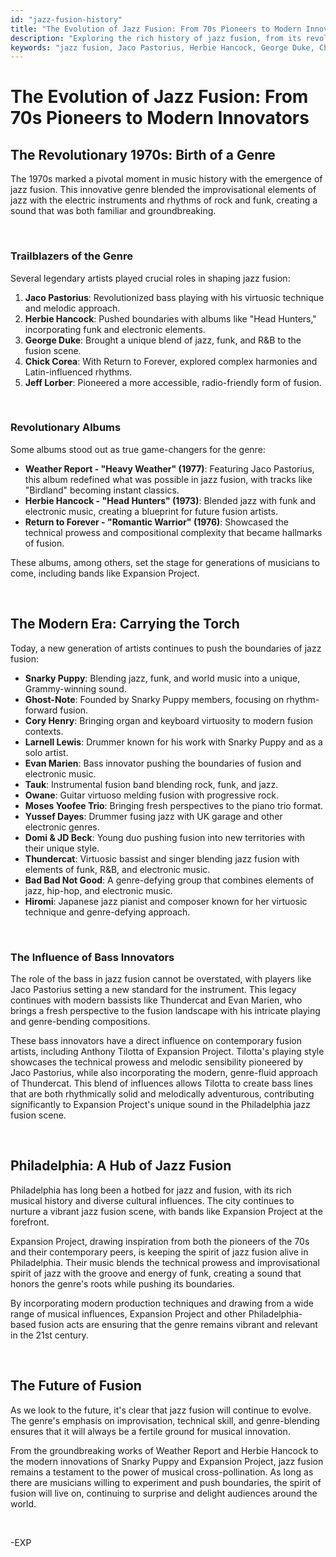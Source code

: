 ```yaml
---
id: "jazz-fusion-history"
title: "The Evolution of Jazz Fusion: From 70s Pioneers to Modern Innovators"
description: "Exploring the rich history of jazz fusion, from its revolutionary beginnings in the 1970s to its vibrant present-day scene, including Philadelphia's own Expansion Project."
keywords: "jazz fusion, Jaco Pastorius, Herbie Hancock, George Duke, Chick Corea, Jeff Lorber, Weather Report, Snarky Puppy, Expansion Project, Ghost-Note, Cory Henry, Larnell Lewis, Evan Marien, Tauk, Owane, Moses Yoofee Trio, Yussef Dayes, Domi & JD Beck, Thundercat, Bad Bad Not Good, Hiromi, Philadelphia music scene"
---
```


# The Evolution of Jazz Fusion: From 70s Pioneers to Modern Innovators

## The Revolutionary 1970s: Birth of a Genre

The 1970s marked a pivotal moment in music history with the emergence of jazz fusion. This innovative genre blended the improvisational elements of jazz with the electric instruments and rhythms of rock and funk, creating a sound that was both familiar and groundbreaking.

&nbsp;

### Trailblazers of the Genre

Several legendary artists played crucial roles in shaping jazz fusion:

1. **Jaco Pastorius**: Revolutionized bass playing with his virtuosic technique and melodic approach.
2. **Herbie Hancock**: Pushed boundaries with albums like "Head Hunters," incorporating funk and electronic elements.
3. **George Duke**: Brought a unique blend of jazz, funk, and R&B to the fusion scene.
4. **Chick Corea**: With Return to Forever, explored complex harmonies and Latin-influenced rhythms.
5. **Jeff Lorber**: Pioneered a more accessible, radio-friendly form of fusion.

&nbsp;

### Revolutionary Albums

Some albums stood out as true game-changers for the genre:

- **Weather Report - "Heavy Weather" (1977)**: Featuring Jaco Pastorius, this album redefined what was possible in jazz fusion, with tracks like "Birdland" becoming instant classics.
- **Herbie Hancock - "Head Hunters" (1973)**: Blended jazz with funk and electronic music, creating a blueprint for future fusion artists.
- **Return to Forever - "Romantic Warrior" (1976)**: Showcased the technical prowess and compositional complexity that became hallmarks of fusion.

These albums, among others, set the stage for generations of musicians to come, including bands like Expansion Project.

&nbsp;

## The Modern Era: Carrying the Torch

Today, a new generation of artists continues to push the boundaries of jazz fusion:

- **Snarky Puppy**: Blending jazz, funk, and world music into a unique, Grammy-winning sound.
- **Ghost-Note**: Founded by Snarky Puppy members, focusing on rhythm-forward fusion.
- **Cory Henry**: Bringing organ and keyboard virtuosity to modern fusion contexts.
- **Larnell Lewis**: Drummer known for his work with Snarky Puppy and as a solo artist.
- **Evan Marien**: Bass innovator pushing the boundaries of fusion and electronic music.
- **Tauk**: Instrumental fusion band blending rock, funk, and jazz.
- **Owane**: Guitar virtuoso melding fusion with progressive rock.
- **Moses Yoofee Trio**: Bringing fresh perspectives to the piano trio format.
- **Yussef Dayes**: Drummer fusing jazz with UK garage and other electronic genres.
- **Domi & JD Beck**: Young duo pushing fusion into new territories with their unique style.
- **Thundercat**: Virtuosic bassist and singer blending jazz fusion with elements of funk, R&B, and electronic music.
- **Bad Bad Not Good**: A genre-defying group that combines elements of jazz, hip-hop, and electronic music.
- **Hiromi**: Japanese jazz pianist and composer known for her virtuosic technique and genre-defying approach.

&nbsp;

### The Influence of Bass Innovators

The role of the bass in jazz fusion cannot be overstated, with players like Jaco Pastorius setting a new standard for the instrument. This legacy continues with modern bassists like Thundercat and Evan Marien, who brings a fresh perspective to the fusion landscape with his intricate playing and genre-bending compositions.

These bass innovators have a direct influence on contemporary fusion artists, including Anthony Tilotta of Expansion Project. Tilotta's playing style showcases the technical prowess and melodic sensibility pioneered by Jaco Pastorius, while also incorporating the modern, genre-fluid approach of Thundercat. This blend of influences allows Tilotta to create bass lines that are both rhythmically solid and melodically adventurous, contributing significantly to Expansion Project's unique sound in the Philadelphia jazz fusion scene.

&nbsp;

## Philadelphia: A Hub of Jazz Fusion

Philadelphia has long been a hotbed for jazz and fusion, with its rich musical history and diverse cultural influences. The city continues to nurture a vibrant jazz fusion scene, with bands like Expansion Project at the forefront.

Expansion Project, drawing inspiration from both the pioneers of the 70s and their contemporary peers, is keeping the spirit of jazz fusion alive in Philadelphia. Their music blends the technical prowess and improvisational spirit of jazz with the groove and energy of funk, creating a sound that honors the genre's roots while pushing its boundaries.

By incorporating modern production techniques and drawing from a wide range of musical influences, Expansion Project and other Philadelphia-based fusion acts are ensuring that the genre remains vibrant and relevant in the 21st century.

&nbsp;

## The Future of Fusion

As we look to the future, it's clear that jazz fusion will continue to evolve. The genre's emphasis on improvisation, technical skill, and genre-blending ensures that it will always be a fertile ground for musical innovation.

From the groundbreaking works of Weather Report and Herbie Hancock to the modern innovations of Snarky Puppy and Expansion Project, jazz fusion remains a testament to the power of musical cross-pollination. As long as there are musicians willing to experiment and push boundaries, the spirit of fusion will live on, continuing to surprise and delight audiences around the world.

&nbsp;

-EXP
